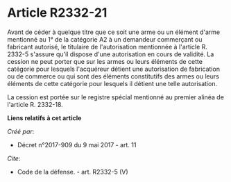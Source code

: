 # Article R2332-21

Avant de céder à quelque titre que ce soit une arme ou un élément d'arme mentionné au 1° de la catégorie A2 à un demandeur
commerçant ou fabricant autorisé, le titulaire de l'autorisation mentionnée à l'article R. 2332-5 s'assure qu'il dispose
d'une autorisation en cours de validité. La cession ne peut porter que sur les armes ou leurs éléments de cette catégorie
pour lesquels l'acquéreur détient une autorisation de fabrication ou de commerce ou qui sont des éléments constitutifs des
armes ou leurs éléments de cette catégorie pour lesquels il détient une telle autorisation. 

La cession est portée sur le registre spécial mentionné au premier alinéa de l'article R. 2332-18.

**Liens relatifs à cet article**

_Créé par_:

  - Décret n°2017-909 du 9 mai 2017 - art. 11

_Cite_:

  - Code de la défense. - art. R2332-5 (V)
